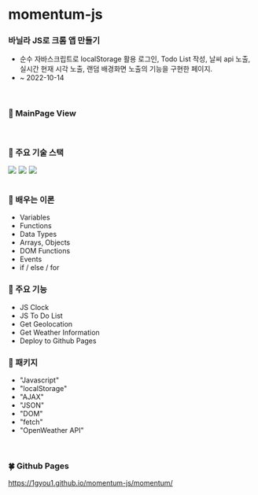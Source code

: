 # momentum-js

### 바닐라 JS로 크롬 앱 만들기
- 순수 자바스크립트로 localStorage 활용 로그인, Todo List 작성, 날씨 api 노출, 실시간 현재 시각 노출, 랜덤 배경화면 노출의 기능을 구현한 페이지.
- ~ 2022-10-14

<br>

### 👀 MainPage View

<!-- <img src="https://github.com/1GYOU1/painting-board/assets/90018379/7ea47302-2aaa-454f-a370-7342b41e52dd"> -->

<br>

### 📌 주요 기술 스택

<div style="display:flex;">
    <img src="https://img.shields.io/badge/HTML5-E34F26?style=flat-square&logo=HTML5&logoColor=white" style="margin-right:5px;"/>
    <img src="https://img.shields.io/badge/CSS3-F68212?style=flat-square&logo=CSS3&logoColor=white" style="margin-right:5px;"/>
    <img src="https://img.shields.io/badge/JavaScript-F7DF1E?style=flat-square&logo=JavaScript&logoColor=white"/>
</div>

<br>

### 📌 배우는 이론
- Variables
- Functions
- Data Types
- Arrays, Objects
- DOM Functions
- Events
- if / else / for

### 📌 주요 기능
- JS Clock
- JS To Do List
- Get Geolocation
- Get Weather Information
- Deploy to Github Pages

### 📌 패키지
- "Javascript"
- "localStorage"
- "AJAX"
- "JSON"
- "DOM"
- "fetch"
- "OpenWeather API"

<br>

### 🍀 Github Pages
https://1gyou1.github.io/momentum-js/momentum/